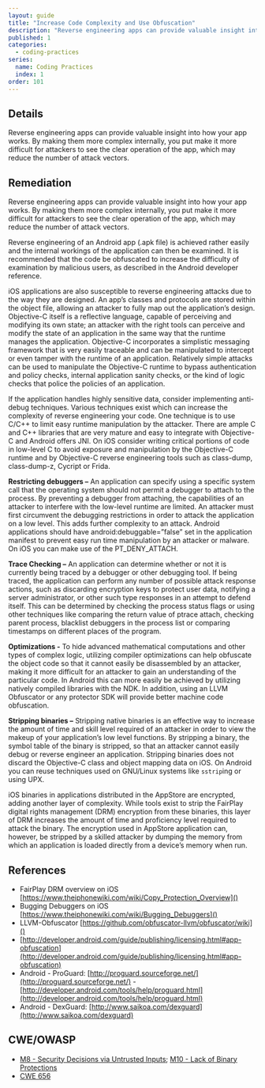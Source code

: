 ```yaml
---
layout: guide
title: "Increase Code Complexity and Use Obfuscation"
description: "Reverse engineering apps can provide valuable insight into how your app works. By making them more complex internally, an attacker is at a disadvantage to seeing the clear operation of the app, which may reduce the number of attack vectors."
published: 1
categories:
  - coding-practices
series:
  name: Coding Practices
  index: 1
order: 101
--- 
```


## Details 

Reverse engineering apps can provide valuable insight into how your app works. By making them more complex internally, you put make it more difficult for attackers to see the clear operation of the app, which may reduce the number of attack vectors.

## Remediation

Reverse engineering apps can provide valuable insight into how your app works. By making them more complex internally, you put make it more difficult for attackers to see the clear operation of the app, which may reduce the number of attack vectors.

Reverse engineering of an Android app (.apk file) is achieved rather easily and the internal workings of the application can then be examined. It is recommended that the code be obfuscated to increase the difficulty of examination by malicious users, as described in the Android developer reference.

iOS applications are also susceptible to reverse engineering attacks due to the way they are designed. An app’s classes and protocols are stored within the object file, allowing an attacker to fully map out the application’s design. Objective-C itself is a reflective language, capable of perceiving and modifying its own state; an attacker with the right tools can perceive and modify the state of an application in the same way that the runtime manages the application. Objective-C incorporates a simplistic messaging framework that is very easily traceable and can be manipulated to intercept or even tamper with the runtime of an application. Relatively simple attacks can be used to manipulate the Objective-C runtime to bypass authentication and policy checks, internal application sanity checks, or the kind of logic checks that police the policies of an application.

If the application handles highly sensitive data, consider implementing anti-debug techniques. Various techniques exist which can increase the complexity of reverse engineering your code. One technique is to use C/C++ to limit easy runtime manipulation by the attacker. There are ample C and C++ libraries that are very mature and easy to integrate with Objective-C and Android offers JNI. On iOS consider writing critical portions of code in low-level C to avoid exposure and manipulation by the Objective-C runtime and by Objective-C reverse engineering tools such as class-dump, class-dump-z, Cycript or Frida.

**Restricting debuggers –** An application can specify using a specific system call that the operating system should not permit a debugger to attach to the process. By preventing a debugger from attaching, the capabilities of an attacker to interfere with the low-level runtime are limited. An attacker must first circumvent the debugging restrictions in order to attack the application on a low level. This adds further complexity to an attack. Android applications should have android:debuggable=”false” set in the application manifest to prevent easy run time manipulation by an attacker or malware. On iOS you can make use of the PT_DENY_ATTACH.

**Trace Checking –** An application can determine whether or not it is currently being traced by a debugger or other debugging tool. If being traced, the application can perform any number of possible attack response actions, such as discarding encryption keys to protect user data, notifying a server administrator, or other such type responses in an attempt to defend itself. This can be determined by checking the process status flags or using other techniques like comparing the return value of ptrace attach, checking parent process, blacklist debuggers in the process list or comparing timestamps on different places of the program.

**Optimizations -** To hide advanced mathematical computations and other types of complex logic, utilizing compiler optimizations can help obfuscate the object code so that it cannot easily be disassembled by an attacker, making it more difficult for an attacker to gain an understanding of the particular code. In Android this can more easily be achieved by utilizing natively compiled libraries with the NDK. In addition, using an LLVM Obfuscator or any protector SDK will provide better machine code obfuscation.

**Stripping binaries –** Stripping native binaries is an effective way to increase the amount of time and skill level required of an attacker in order to view the makeup of your application’s low level functions. By stripping a binary, the symbol table of the binary is stripped, so that an attacker cannot easily debug or reverse engineer an application. Stripping binaries does not discard the Objective-C class and object mapping data on iOS. On Android you can reuse techniques used on GNU/Linux systems like `sstrip`ing or using UPX.

iOS binaries in applications distributed in the AppStore are encrypted, adding another layer of complexity. While tools exist to strip the FairPlay digital rights management (DRM) encryption from these binaries, this layer of DRM increases the amount of time and proficiency level required to attack the binary. The encryption used in AppStore application can, however, be stripped by a skilled attacker by dumping the memory from which an application is loaded directly from a device’s memory when run.

## References

 * FairPlay DRM overview on iOS [https://www.theiphonewiki.com/wiki/Copy_Protection_Overview]()
 * Bugging Debuggers on iOS [https://www.theiphonewiki.com/wiki/Bugging_Debuggers]()
 * LLVM-Obfuscator [https://github.com/obfuscator-llvm/obfuscator/wiki]()
 * [http://developer.android.com/guide/publishing/licensing.html#app-obfuscation](http://developer.android.com/guide/publishing/licensing.html#app-obfuscation)
 * Android - ProGuard: [http://proguard.sourceforge.net/](http://proguard.sourceforge.net/) - 
	[http://developer.android.com/tools/help/proguard.html](http://developer.android.com/tools/help/proguard.html) 
 * Android - DexGuard: [http://www.saikoa.com/dexguard](http://www.saikoa.com/dexguard)

## CWE/OWASP 

 * [M8 - Security Decisions via Untrusted Inputs](https://www.owasp.org/index.php/Mobile_Top_10_2014-M8); [M10 - Lack of Binary Protections](https://www.owasp.org/index.php/Mobile_Top_10_2014-M10)
 * [CWE 656](http://cwe.mitre.org/data/definitions/656.html)
